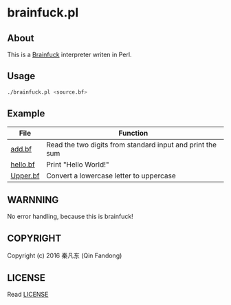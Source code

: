 # brainfuck.pl

## About

This is a [Brainfuck](ID_BRAINFUCK) interpreter writen in Perl.

[ID_BRAINFUCK]: https://en.wikipedia.org/wiki/Brainfuck "What is Brainfuck?"

## Usage

```bash
./brainfuck.pl <source.bf>
```

## Example

| File | Function |
| --- | --- |
| [add.bf](add.bf) | Read the two digits from standard input and print the sum |
| [hello.bf](hello.bf) | Print "Hello World!" |
| [Upper.bf](Upper.bf) | Convert a lowercase letter to uppercase |

## WARNNING

No error handling, because this is brainfuck!

## COPYRIGHT

Copyright (c) 2016 秦凡东 (Qin Fandong)

## LICENSE

Read [LICENSE][ID_LICENSE]

[ID_LICENSE]: LICENSE "Read LICENSE"

